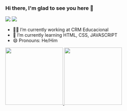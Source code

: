 ### Hi there, I'm glad to see you here 🤙

<a href = "mailto:contatollacerda@gmail.com" target="_blank"><img src="https://img.shields.io/badge/-Gmail-%23333?style=for-the-badge&logo=gmail&logoColor=white" target="_blank"></a>
<a href="https://www.linkedin.com/in/lucas-lacerda-a7156a165/" target="_blank"><img src="https://img.shields.io/badge/-LinkedIn-%230077B5?style=for-the-badge&logo=linkedin&logoColor=white" target="_blank"></a>

- 🐱‍💻 I’m currently working at CRM Educacional
- 📝 I’m currently learning HTML, CSS, JAVASCRIPT
- 😄 Pronouns: He/Him

<div>
  <a href="https://github.com/lucashlacerda">
  <img height="180em" src="https://github-readme-stats.vercel.app/api?username=lucashlacerda&show_icons=true&theme=gotham&include_all_commits=true&count_private=true"/>
  <img height="180em" src="https://github-readme-stats.vercel.app/api/top-langs/?username=lucashlacerda&layout=compact&langs_count=7&theme=gotham"/>
</div>
  
  
 
